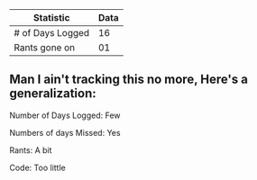 | Statistic | Data |
| --- | --- |
| # of Days Logged | 16 |
| Rants gone on | 01 |

## Man I ain't tracking this no more, Here's a generalization:
Number of Days Logged: Few

Numbers of days Missed: Yes

Rants: A bit

Code: Too little